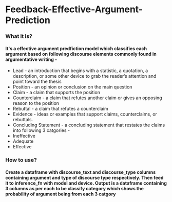 # Feedback-Effective-Argument-Prediction
### What it is?
#### It's a effective argument predfiction model which classifies each argument based on following discourse elements commonly found in argumentative writing -
- Lead - an introduction that begins with a statistic, a quotation, a description, or some other device to grab the reader’s attention and point toward the thesis
- Position - an opinion or conclusion on the main question
- Claim - a claim that supports the position
- Counterclaim - a claim that refutes another claim or gives an opposing reason to the position
- Rebuttal - a claim that refutes a counterclaim
- Evidence - ideas or examples that support claims, counterclaims, or rebuttals.
- Concluding Statement - a concluding statement that restates the claims
into following 3 catgories -
- Ineffective
- Adequate
- Effective

### How to use?
#### Create a dataframe with discourse_text and discourse_type columns containing argument and type of discourse type respectively. Then feed it to inference_fn with model and device. Output is a dataframe containing 3 columns as per each to be classify category which shows the probability of argument being from each 3 catgory
